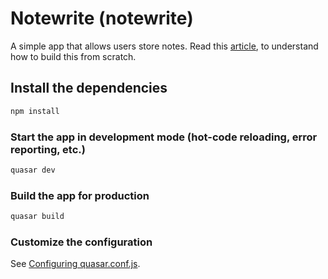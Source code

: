 # Notewrite (notewrite)

A simple app that allows users store notes. Read this [article](https://www.smashingmagazine.com/2021/10/introduction-quasar-framework-cross-platform-applications/), to understand how to build this from scratch.

## Install the dependencies
```bash
npm install
```

### Start the app in development mode (hot-code reloading, error reporting, etc.)
```bash
quasar dev
```


### Build the app for production
```bash
quasar build
```

### Customize the configuration
See [Configuring quasar.conf.js](https://v1.quasar.dev/quasar-cli/quasar-conf-js).

